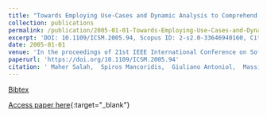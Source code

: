 ```yaml
---
title: "Towards Employing Use-Cases and Dynamic Analysis to Comprehend Mozilla"
collection: publications
permalink: /publication/2005-01-01-Towards-Employing-Use-Cases-and-Dynamic-Analysis-to-Comprehend-Mozilla
excerpt: 'DOI: 10.1109/ICSM.2005.94, Scopus ID: 2-s2.0-33646940160, Cited by: 14'
date: 2005-01-01
venue: 'In the proceedings of 21st IEEE International Conference on Software Maintenance (ICSM 2005), 25-30 September 2005, Budapest, Hungary'
paperurl: 'https://doi.org/10.1109/ICSM.2005.94'
citation: ' Maher Salah,  Spiros Mancoridis,  Giuliano Antoniol,  Massimiliano Di, &quot;Towards Employing Use-Cases and Dynamic Analysis to Comprehend Mozilla.&quot; In the proceedings of 21st IEEE International Conference on Software Maintenance (ICSM 2005), 25-30 September 2005, Budapest, Hungary, 2005.'
---
```

[Bibtex](https://dblp.org/rec/bib/conf/icsm/SalahMAP05)

[Access paper here](https://doi.org/10.1109/ICSM.2005.94){:target="_blank"}
